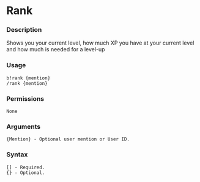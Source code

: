 # Rank

### **Description**

Shows you your current level, how much XP you have at your current level and how much is needed for a level-up

### Usage

```
b!rank {mention}
/rank {mention}
```

### Permissions

```
None
```

### Arguments

```
{Mention} - Optional user mention or User ID.
```

### Syntax

```
[] - Required.
{} - Optional.
```
